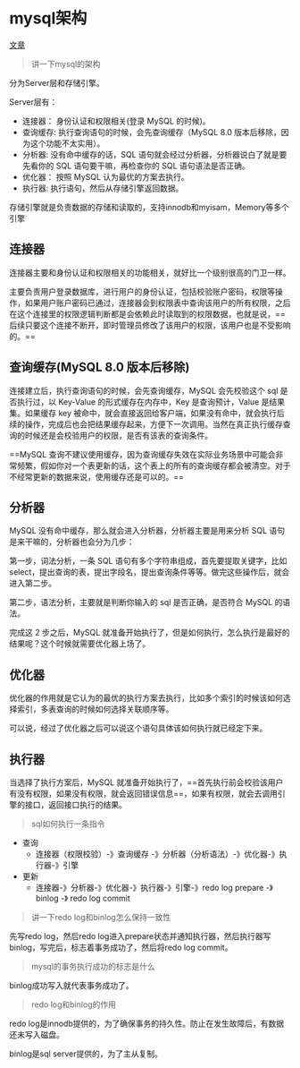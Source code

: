 # mysql架构
[文章](https://mp.weixin.qq.com/s?__biz=Mzg2OTA0Njk0OA==&mid=2247485097&idx=1&sn=84c89da477b1338bdf3e9fcd65514ac1&chksm=cea24962f9d5c074d8d3ff1ab04ee8f0d6486e3d015cfd783503685986485c11738ccb542ba7&token=79317275&lang=zh_CN%23rd)
> 讲一下mysql的架构

分为Server层和存储引擎。

Server层有：
- 连接器： 身份认证和权限相关(登录 MySQL 的时候)。
- 查询缓存:  执行查询语句的时候，会先查询缓存（MySQL 8.0 版本后移除，因为这个功能不太实用）。
- 分析器:  没有命中缓存的话，SQL 语句就会经过分析器，分析器说白了就是要先看你的 SQL 语句要干嘛，再检查你的 SQL 语句语法是否正确。
- 优化器： 按照 MySQL 认为最优的方案去执行。
- 执行器:  执行语句，然后从存储引擎返回数据。

存储引擎就是负责数据的存储和读取的，支持innodb和myisam，Memory等多个引擎

## 连接器

连接器主要和身份认证和权限相关的功能相关，就好比一个级别很高的门卫一样。

主要负责用户登录数据库，进行用户的身份认证，包括校验账户密码，权限等操作，如果用户账户密码已通过，连接器会到权限表中查询该用户的所有权限，之后在这个连接里的权限逻辑判断都是会依赖此时读取到的权限数据，也就是说，==后续只要这个连接不断开，即时管理员修改了该用户的权限，该用户也是不受影响的。==

## 查询缓存(MySQL 8.0 版本后移除)
连接建立后，执行查询语句的时候，会先查询缓存，MySQL 会先校验这个 sql 是否执行过，以 Key-Value 的形式缓存在内存中，Key 是查询预计，Value 是结果集。如果缓存 key 被命中，就会直接返回给客户端，如果没有命中，就会执行后续的操作，完成后也会把结果缓存起来，方便下一次调用。当然在真正执行缓存查询的时候还是会校验用户的权限，是否有该表的查询条件。

==MySQL 查询不建议使用缓存，因为查询缓存失效在实际业务场景中可能会非常频繁，假如你对一个表更新的话，这个表上的所有的查询缓存都会被清空。对于不经常更新的数据来说，使用缓存还是可以的。==

## 分析器
MySQL 没有命中缓存，那么就会进入分析器，分析器主要是用来分析 SQL 语句是来干嘛的，分析器也会分为几步：

第一步，词法分析，一条 SQL 语句有多个字符串组成，首先要提取关键字，比如 select，提出查询的表，提出字段名，提出查询条件等等。做完这些操作后，就会进入第二步。

第二步，语法分析，主要就是判断你输入的 sql 是否正确，是否符合 MySQL 的语法。

完成这 2 步之后，MySQL 就准备开始执行了，但是如何执行，怎么执行是最好的结果呢？这个时候就需要优化器上场了。

## 优化器

优化器的作用就是它认为的最优的执行方案去执行，比如多个索引的时候该如何选择索引，多表查询的时候如何选择关联顺序等。

可以说，经过了优化器之后可以说这个语句具体该如何执行就已经定下来。

## 执行器

当选择了执行方案后，MySQL 就准备开始执行了，==首先执行前会校验该用户有没有权限，如果没有权限，就会返回错误信息==，如果有权限，就会去调用引擎的接口，返回接口执行的结果。

> sql如何执行一条指令

- 查询
  - 连接器（权限校验）-》查询缓存 -》分析器（分析语法）-》优化器-》执行器-》引擎
- 更新
  - 连接器-》分析器-》优化器-》执行器-》引擎-》redo log prepare -》binlog -》 redo log commit


> 讲一下redo log和binlog怎么保持一致性

先写redo log，然后redo log进入prepare状态并通知执行器，然后执行器写binlog，写完后，标志着事务成功了，然后将redo log commit。


> mysql的事务执行成功的标志是什么

binlog成功写入就代表事务成功了。

> redo log和binlog的作用

redo log是innodb提供的，为了确保事务的持久性。防止在发生故障后，有数据还未写入磁盘。

binlog是sql server提供的，为了主从复制。